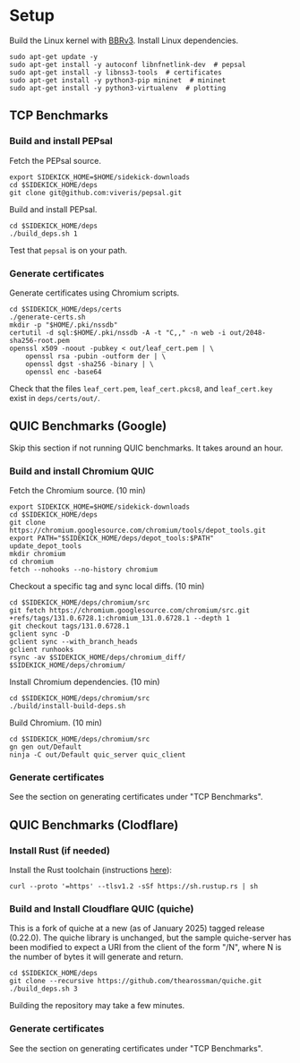# Setup

Build the Linux kernel with [BBRv3](https://github.com/ygina/sidekick-downloads/blob/main/deps/BBRV3.md).
Install Linux dependencies.

```
sudo apt-get update -y
sudo apt-get install -y autoconf libnfnetlink-dev  # pepsal
sudo apt-get install -y libnss3-tools  # certificates
sudo apt-get install -y python3-pip mininet  # mininet
sudo apt-get install -y python3-virtualenv  # plotting
```

## TCP Benchmarks

### Build and install PEPsal

Fetch the PEPsal source.

```
export SIDEKICK_HOME=$HOME/sidekick-downloads
cd $SIDEKICK_HOME/deps
git clone git@github.com:viveris/pepsal.git
```

Build and install PEPsal.

```
cd $SIDEKICK_HOME/deps
./build_deps.sh 1
```

Test that `pepsal` is on your path.

### Generate certificates

Generate certificates using Chromium scripts.

```
cd $SIDEKICK_HOME/deps/certs
./generate-certs.sh
mkdir -p "$HOME/.pki/nssdb"
certutil -d sql:$HOME/.pki/nssdb -A -t "C,," -n web -i out/2048-sha256-root.pem
openssl x509 -noout -pubkey < out/leaf_cert.pem | \
	openssl rsa -pubin -outform der | \
	openssl dgst -sha256 -binary | \
	openssl enc -base64
```

Check that the files `leaf_cert.pem`, `leaf_cert.pkcs8`, and `leaf_cert.key`
exist in `deps/certs/out/`.

## QUIC Benchmarks (Google)

Skip this section if not running QUIC benchmarks. It takes around an hour.

### Build and install Chromium QUIC

Fetch the Chromium source. (10 min)

```
export SIDEKICK_HOME=$HOME/sidekick-downloads
cd $SIDEKICK_HOME/deps
git clone https://chromium.googlesource.com/chromium/tools/depot_tools.git
export PATH="$SIDEKICK_HOME/deps/depot_tools:$PATH"
update_depot_tools
mkdir chromium
cd chromium
fetch --nohooks --no-history chromium
```

Checkout a specific tag and sync local diffs. (10 min)
```
cd $SIDEKICK_HOME/deps/chromium/src
git fetch https://chromium.googlesource.com/chromium/src.git +refs/tags/131.0.6728.1:chromium_131.0.6728.1 --depth 1
git checkout tags/131.0.6728.1
gclient sync -D
gclient sync --with_branch_heads
gclient runhooks
rsync -av $SIDEKICK_HOME/deps/chromium_diff/ $SIDEKICK_HOME/deps/chromium/
```

Install Chromium dependencies. (10 min)
```
cd $SIDEKICK_HOME/deps/chromium/src
./build/install-build-deps.sh
```

Build Chromium. (10 min)
```
cd $SIDEKICK_HOME/deps/chromium/src
gn gen out/Default
ninja -C out/Default quic_server quic_client
```

### Generate certificates

See the section on generating certificates under "TCP Benchmarks".

## QUIC Benchmarks (Clodflare)

### Install Rust (if needed)

Install the Rust toolchain (instructions [here](https://www.rust-lang.org/tools/install)):

```
curl --proto '=https' --tlsv1.2 -sSf https://sh.rustup.rs | sh
```

### Build and Install Cloudflare QUIC (quiche)

This is a fork of quiche at a new (as of January 2025) tagged release (0.22.0). The quiche library is unchanged, but the sample quiche-server has been modified to expect a URI from the client of the form "/N", where N is the number of bytes it will generate and return.

```
cd $SIDEKICK_HOME/deps
git clone --recursive https://github.com/thearossman/quiche.git
./build_deps.sh 3
```

Building the repository may take a few minutes.

### Generate certificates

See the section on generating certificates under "TCP Benchmarks".